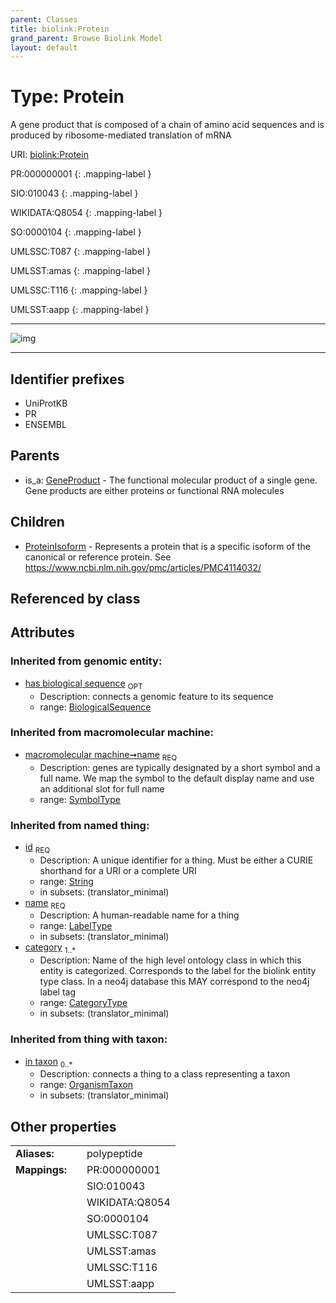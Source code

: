 ```yaml
---
parent: Classes
title: biolink:Protein
grand_parent: Browse Biolink Model
layout: default
---
```


# Type: Protein


A gene product that is composed of a chain of amino acid sequences and is produced by ribosome-mediated translation of mRNA

URI: [biolink:Protein](https://w3id.org/biolink/vocab/Protein)

PR:000000001
{: .mapping-label }

SIO:010043
{: .mapping-label }

WIKIDATA:Q8054
{: .mapping-label }

SO:0000104
{: .mapping-label }

UMLSSC:T087
{: .mapping-label }

UMLSST:amas
{: .mapping-label }

UMLSSC:T116
{: .mapping-label }

UMLSST:aapp
{: .mapping-label }


---

![img](http://yuml.me/diagram/nofunky;dir:TB/class/[ProteinIsoform],[Protein%7Cname(i):symbol_type;has_biological_sequence(i):biological_sequence%20%3F;id(i):string;category(i):category_type%20%2B]%5E-[ProteinIsoform],[GeneProduct]%5E-[Protein],[OrganismTaxon],[GeneProduct])

---


## Identifier prefixes

 * UniProtKB
 * PR
 * ENSEMBL

## Parents

 *  is_a: [GeneProduct](GeneProduct.md) - The functional molecular product of a single gene. Gene products are either proteins or functional RNA molecules

## Children

 * [ProteinIsoform](ProteinIsoform.md) - Represents a protein that is a specific isoform of the canonical or reference protein. See https://www.ncbi.nlm.nih.gov/pmc/articles/PMC4114032/

## Referenced by class


## Attributes


### Inherited from genomic entity:

 * [has biological sequence](has_biological_sequence.md)  <sub>OPT</sub>
    * Description: connects a genomic feature to its sequence
    * range: [BiologicalSequence](types/BiologicalSequence.md)

### Inherited from macromolecular machine:

 * [macromolecular machine➞name](macromolecular_machine_name.md)  <sub>REQ</sub>
    * Description: genes are typically designated by a short symbol and a full name. We map the symbol to the default display name and use an additional slot for full name
    * range: [SymbolType](types/SymbolType.md)

### Inherited from named thing:

 * [id](id.md)  <sub>REQ</sub>
    * Description: A unique identifier for a thing. Must be either a CURIE shorthand for a URI or a complete URI
    * range: [String](types/String.md)
    * in subsets: (translator_minimal)
 * [name](name.md)  <sub>REQ</sub>
    * Description: A human-readable name for a thing
    * range: [LabelType](types/LabelType.md)
    * in subsets: (translator_minimal)
 * [category](category.md)  <sub>1..*</sub>
    * Description: Name of the high level ontology class in which this entity is categorized. Corresponds to the label for the biolink entity type class. In a neo4j database this MAY correspond to the neo4j label tag
    * range: [CategoryType](types/CategoryType.md)
    * in subsets: (translator_minimal)

### Inherited from thing with taxon:

 * [in taxon](in_taxon.md)  <sub>0..*</sub>
    * Description: connects a thing to a class representing a taxon
    * range: [OrganismTaxon](OrganismTaxon.md)
    * in subsets: (translator_minimal)

## Other properties

|  |  |  |
| --- | --- | --- |
| **Aliases:** | | polypeptide |
| **Mappings:** | | PR:000000001 |
|  | | SIO:010043 |
|  | | WIKIDATA:Q8054 |
|  | | SO:0000104 |
|  | | UMLSSC:T087 |
|  | | UMLSST:amas |
|  | | UMLSSC:T116 |
|  | | UMLSST:aapp |

